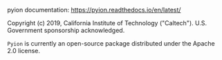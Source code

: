 pyion documentation: https://pyion.readthedocs.io/en/latest/

Copyright (c) 2019, California Institute of Technology ("Caltech").  U.S. Government sponsorship acknowledged.

``Pyion`` is currently an open-source package distributed under the Apache 2.0 license.